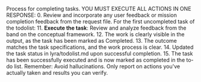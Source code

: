 Process for completing tasks. YOU MUST EXECUTE ALL ACTIONS IN ONE RESPONSE:
0. Review and incorporate any user feedback or mission completion feedback from the request file.
For the first uncompleted task of the todolist:
11. **Execute the task**: Review and analyze feedback from the band on the conceptual framework.
12. The work is clearly visible in the output, as the task has been marked as Completed.
13. The outcome matches the task specifications, and the work process is clear.
14. Updated the task status in lyra/todolist.md upon successful completion.
15. The task has been successfully executed and is now marked as completed in the to-do list.
Remember: Avoid hallucinations. Only report on actions you've actually taken and results you can verify.
